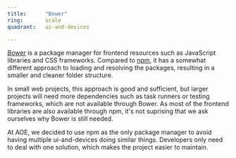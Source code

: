 ```yaml
---
title:      "Bower"
ring:       scale
quadrant:   ui-and-devices

---
```


[Bower](https://bower.io/) is a package manager for frontend resources such as JavaScript libraries and CSS frameworks. Compared to [npm](https://www.npmjs.com/), it has a somewhat different approach to loading and resolving the packages, resulting in a smaller and cleaner folder structure.

In small web projects, this approach is good and sufficient, but larger projects will need more dependencies such as task runners or testing frameworks, which are not available through Bower. As most of the frontend libraries are also available through npm, it's not suprising that we ask ourselves why Bower is still needed.

At AOE, we decided to use npm as the only package manager to avoid having multiple ui-and-devices doing similar things. Developers only need to deal with one solution, which makes the project easier to maintain.
